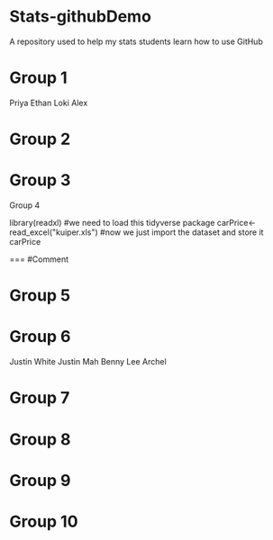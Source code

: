 # Stats-githubDemo
A repository used to help my stats students learn how to use GitHub

Group 1
===
Priya
Ethan
Loki
Alex

Group 2
===

Group 3
===

Group 4

library(readxl)                     #we need to load this tidyverse package
carPrice<- read_excel("kuiper.xls") #now we just import the dataset and store it 
carPrice


===
#Comment


Group 5
===

Group 6
===
Justin White
Justin Mah
Benny Lee
Archel


Group 7
===

Group 8
===

Group 9
===

Group 10
===
